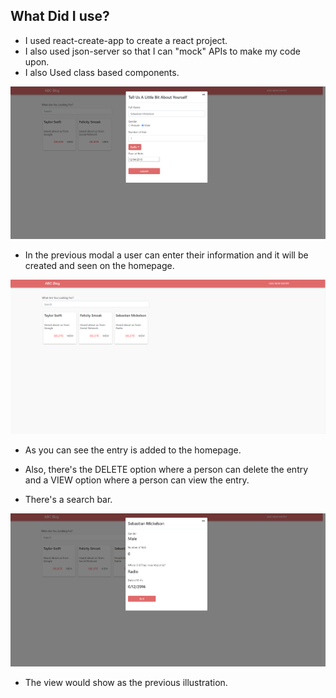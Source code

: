 ## What Did I use?

* I used react-create-app to create a react project.
* I also used json-server so that I can "mock" APIs to make my code upon.
* I also Used class based components.   
<img src="form.png">  

* In the previous modal a user can enter their information and it will be created and seen on the homepage.

<img src="homepage.png">  

* As you can see the entry is added to the homepage.
* Also, there's the DELETE option where a person can delete the entry and a VIEW option where a person can view the entry.

* There's a search bar.  

<img src="view.png">  
 
* The view would show as the previous illustration.



